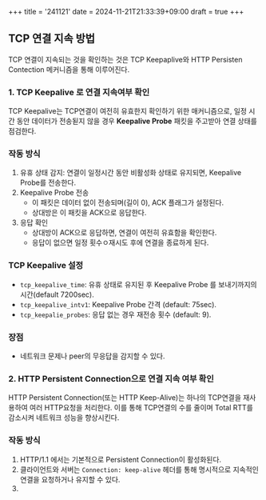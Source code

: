 +++
title = '241121'
date = 2024-11-21T21:33:39+09:00
draft = true
+++

## TCP 연결 지속 방법

TCP 연결이 지속되는 것을 확인하는 것은 TCP Keepaplive와 HTTP Persisten Contection 메커니즘을 통해 이루어진다.

### 1. TCP Keepalive 로 연결 지속여부 확인

TCP Keepalive는 TCP연결이 여전히 유효한지 확인하기 위한 매커니즘으로, 일정 시간 동안 데이터가 전송됟지 않을 경우 **Keepalive Probe** 패킷을 주고받아 연결 상태를 점검한다.

### 작동 방식

1. 유휴 상태 감지: 연결이 일정시간 동안 비활성화 상태로 유지되면, Keepalive Probe를 전송한다.
2. Keepalive Probe 전송
    - 이 패킷은 데이터 없이 전송되며(길이 0), ACK 플래그가 설정된다.
    - 상대방은 이 패킷을 ACK으로 응답한다.
3. 응답 확인
    - 상대방이 ACK으로 응답하면, 연결이 여전히 유효함을 확인한다.
    - 응답이 없으면 일정 횟수ㅇ재시도 후에 연결을 종료하게 된다.

### TCP Keepalive 설정

- `tcp_keepalive_time`: 유휴 상태로 유지된 후 Keepalive Probe 를 보내기까지의 시간(default 7200sec).
- `tcp_keepalive_intv1`: Keepalive Probe 간격 (default: 75sec).
- `tcp_keepalie_probes`: 응답 없는 경우 재전송 횟수 (default: 9).

### 장점

- 네트워크 문제나 peer의 무응답을 감지할 수 있다.

### 2. HTTP Persistent Connection으로 연결 지속 여부 확인

HTTP Persistent Connection(또는 HTTP Keep-Alive)는 하나의 TCP연결을 재사용하여 여러 HTTP요청을 처리한다. 이를 통해 TCP연결의 수를 줄이며 Total RTT를 감소시켜 네트워크 성능을 향상시킨다.

### 작동 방식

1. HTTP/1.1 에서는 기본적으로 Persistent Connection이 활성화된다.
2. 클라이언트와 서버는 `Connection: keep-alive` 헤더를 통해 명시적으로 지속적인 연결을 요청하거나 유지할 수 있다.
3. 